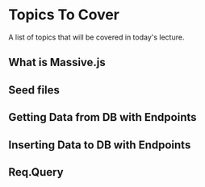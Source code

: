 # Topics To Cover
A list of topics that will be covered in today's lecture.

## What is Massive.js

## Seed files  

## Getting Data from DB with Endpoints
  
## Inserting Data to DB with Endpoints

## Req.Query
